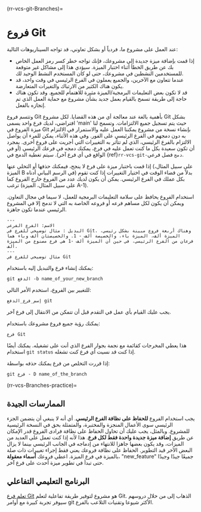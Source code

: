 (rr-vcs-git-Branches)=
# فروع Git

عند العمل على مشروع ما، فردياً أو بشكل تعاوني، قد تواجه السيناريوهات التالية:

- إذا قمت بإضافة ميزة جديدة إلى مشروعك، فإنك تواجه خطر كسر رمز العمل الخاص بك عن طريق الخطأ أثناء اختبار الميزة. سيؤدي هذا إلى مشاكل غير متوقعة للمستخدمين النشطين في مشروعك، حتى لو كان المستخدم النشط الوحيد لك.
- عندما تتعاون مع الآخرين، والجميع يعملون في الفرع الرئيسي في وقت واحد، قد يكون هناك الكثير من الارتباك والتغيرات المتعارضة.
- قد لا تكون بعض التعليمات البرمجية/الميزة مثيرة للاهتمام للجميع. وقد تكون هناك حاجة إلى طريقة تسمح بالقيام بعمل جديد بشأن مشروع مع حماية العمل الذي تم إنجازه بالفعل.

وتتسم فروع Git بأهمية بالغة عند معالجة أي من هذه القضايا. لكل مشروع Git بشكل افتراضي، لديك فرع واحد يسمى 'main' حيث يتم تسجيل جميع الالتزامات. وتسمح لنا ميزة الفروع في Git بإنشاء نسخة من مشروع يمكننا العمل عليه والاستمرار في الالتزام به دون دمجهم في الفرع الرئيسي على الفور. وفي هذه الأثناء، يمكن للمرء أن يواصل الالتزام بالفرع الرئيسي، الذي لم تتأثر به التغييرات التي أجريت على فروع أخرى. بمجرد أن تكون سعيدة بكل ما كنت تعمل عليه في فرع، يمكنك دمجه في فرعك الرئيسي (أو في الواقع في أي فرع آخر). سيتم تغطية الدمج في {ref}`rr-vcs-git-دمج` فصل فرعي.

إذا قمت باختبار ميزة على فرع لا ينجح، فيمكنك حذفها أو التخلي عنها (على سبيل المثال، الميزة B في الرسم البياني أدناه) بدلاً من قضاء الوقت في اختيار التغييرات إذا كنت تقوم بكل عملك في الفرع الرئيسي. يمكن أن يكون لديك عدد من الفروع خارج الفروع كما ترغب (على سبيل المثال، الميزة A-1).

استخدام الفروع يحافظ على سلامة التعليمات البرمجية للعمل، لا سيما في مجال التعاون. ويمكن أن يكون لكل مساهم فرعه أو فروعه الخاصة به التي لا تدمج إلا في المشروع الرئيسي عندما تكون جاهزة.

```{figure} ../../figures/sub-branch.png
---
الاسم: الفرع الفرعي
البديل : مثال توضيحي للفرع في Git. وهناك أربعة فروع مبينة بشكل رئيسي، الميزة ألف، الميزة باء، والخصيصة ألف - 1. والخصيصتان ألف وباء هما فرعان من الفرع الرئيسي، في حين أن الميزة ألف -1 هي فرع مصنوع من الميزة ألف.
---
مثال توضيحي للفرع في Git
```

يمكنك إنشاء فرع والتبديل إليه باستخدام:
```
git الدفع -b name_of_your_new_branch
```

للتغيير بين الفروع، استخدم الأمر التالي:
```
إسم_فرع_الدفع git
```

يجب عليك القيام بأي عمل في التقدم قبل أن تتمكن من الانتقال إلى فرع آخر.

يمكنك رؤية جميع فروع مشروعك باستخدام:

```
فرع Git
```
هذا يعطي المخرجات كقائمة مع نجمة بجوار الفرع الذي أنت على تشغيله. يمكنك أيضًا استخدام `git status` إذا كنت قد نسيت أي فرع كنت تشغله.

إذا قررت التخلص من فرع يمكنك حذفه بواسطة:

```
git فرع - D name_of_the_branch
```
(rr-vcs-Branches-practice)=
## الممارسات الجيدة

يجب استخدام الفروع **للحفاظ على نظافة الفرع الرئيسي**. أي أنه لا ينبغي أن يتضمن الجزء الرئيسي سوى الأعمال المنجزة والمختبرة، والمتمثلة بحق في النسخة الرئيسية للمشروع. وبالمثل، يجب عليك أن تحاول الحفاظ على نظافة فرادى الفروع قدر الإمكان عن طريق **إضافة ميزة جديدة واحدة فقط لكل فرع**. هذا لأنه إذا كنت تعمل على العديد من الميزات، وقد يكون بعضها جاهزا للانتهاء من إدماجه في الجانب الرئيسي بينما لا يزال البعض الآخر قيد التطوير. الحفاظ على نظافة فروعك يعني فقط إجراء تغييرات ذات صلة بالميزة في فرع الميزة. اعطي فروعك **أسماء معقولة**، "new_feature" جميعًا جيدًا وجيدًا حتى تبدأ في تطوير ميزة أحدث على فرع آخر.

## البرنامج التعليمي التفاعلي

[تعلم فرع Git](https://learngitbranching.js.org/) هو مشروع لتوفير طريقة تفاعلية لتعلم Git. الذهاب إلى من خلال دروسهم سيوفر تجربة كبيرة مع أوامر git الأكثر شيوعا وتقنيات التلاعب بالفرع.
